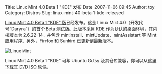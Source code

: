 Title: Linux Mint 4.0 Beta 1 "KDE" 发布
Date: 2007-11-06 09:45
Author: toy
Category: Distros
Slug: linux-mint-40-beta-1-kde-released

[Linux Mint 4.0 Beta 1 "KDE"
版](http://www.linuxmint.com/rel_daryna_kde_b11.php)已经发布。这是 Linux
Mint 4.0（开发代号“Daryna”）的首个 Beta 测试版。此版本采用 KDE
作为默认的桌面环境，其内核版本为 2.6.22-14，并包含
mintInstall、mintUpdate、mintAssistant 等 Mint 应用程序。另外，Firefox
和 Sunbird 已更新到最新版本。

![Linux Mint](http://i.linuxtoy.org/i/2007/09/linuxmint.png)

Linux Mint 4.0 Beta 1 "KDE" 可与 Ubuntu Gutsy
及其仓库兼容，你可以从这里[下载其 DVD ISO
映像](http://www.linuxmint.com/download.php)。

